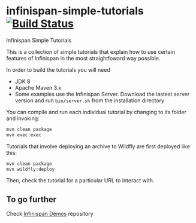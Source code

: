# infinispan-simple-tutorials  [![Build Status](https://travis-ci.org/infinispan/infinispan-simple-tutorials.svg?branch=master)](https://travis-ci.org/infinispan/infinispan-simple-tutorials)
Infinispan Simple Tutorials

This is a collection of simple tutorials that explain how to use certain
features of Infinispan in the most straightfoward way possible.

In order to build the tutorials you will need

- JDK 8
- Apache Maven 3.x
- Some examples use the Infinispan Server. Download the lastest server version and run `bin/server.sh` from the installation directory

You can compile and run each individual tutorial by changing to its folder
and invoking:

```bash
mvn clean package
mvn exec:exec
```

Tutorials that involve deploying an archive to Wildfly are first deployed like this:

```bash
mvn clean package
mvn wildfly:deploy
```

Then, check the tutorial for a particular URL to interact with.

## To go further
Check [Infinispan Demos](https://github.com/infinispan-demos/links) repository
